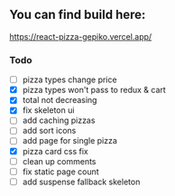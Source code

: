 ## You can find build here:
https://react-pizza-gepiko.vercel.app/

### Todo


- [ ] pizza types change price
- [x] pizza types won't pass to redux & cart
- [x] total not decreasing
- [x] fix skeleton ui
- [ ] add caching pizzas
- [ ] add sort icons
- [ ] add page for single pizza
- [x] pizza card css fix
- [ ] clean up comments
- [ ] fix static page count
- [ ] add suspense fallback skeleton
